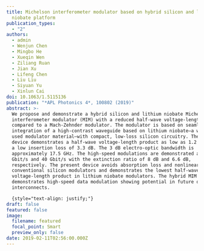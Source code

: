 ```yaml
---
title: Michelson interferometer modulator based on hybrid silicon and lithium
  niobate platform
publication_types:
  - "2"
authors:
  - admin
  - Wenjun Chen
  - Mingbo He
  - Xueqin Wen
  - Ziliang Ruan
  - Jian Xu
  - Lifeng Chen
  - Liu Liu
  - Siyuan Yu
  - Xinlun Cai
doi: 10.1063/1.5115136
publication: "*APL Photonics 4*, 100802 (2019)"
abstract: >-
  We propose and demonstrate a hybrid silicon and lithium niobate Michelson
  interferometer modulator (MIM) with a reduced half-wave voltage-length product
  compared to a Mach-Zehnder modulator. The modulator is based on seamless
  integration of a high-contrast waveguide based on lithium niobate—a widely
  used modulator material—with compact, low-loss silicon circuitry. The present
  device demonstrates a half-wave voltage-length product as low as 1.2 V cm and
  a low insertion loss of 3.3 dB. The 3 dB electro-optic bandwidth is
  approximately 17.5 GHz. The high-speed modulations are demonstrated at 32
  Gbit/s and 40 Gbit/s with the extinction ratio of 8 dB and 6.6 dB,
  respectively. The present device avoids absorption loss and nonlinearity in
  conventional silicon modulators and demonstrates the lowest half-wave
  voltage-length product in lithium niobate modulators. The hybrid MIM
  demonstrates high-speed data modulation showing potential in future optical
  interconnects.

  {style="text-align: justify;"}
draft: false
featured: false
image:
  filename: featured
  focal_point: Smart
  preview_only: false
date: 2019-02-11T02:56:00.000Z
---
```

